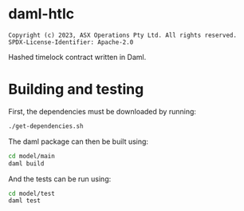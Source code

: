# daml-htlc

    Copyright (c) 2023, ASX Operations Pty Ltd. All rights reserved.
    SPDX-License-Identifier: Apache-2.0

Hashed timelock contract written in Daml.

# Building and testing
First, the dependencies must be downloaded by running:

```bash
./get-dependencies.sh
```

The daml package can then be built using:

```bash
cd model/main
daml build
```

And the tests can be run using:

```bash
cd model/test
daml test
```
